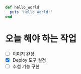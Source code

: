 ````ruby
def hello_world
  puts 'Hello World!'
end
````

# 오늘 해야 하는 작업
- [ ] 이미지 완성
- [x] Deploy 도구 설정
- [ ] 추첨 기능 구현

